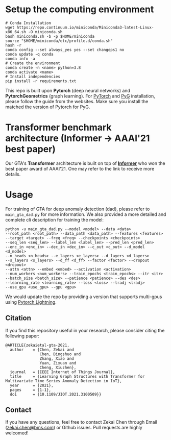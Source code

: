 # Setup the computing environment
```shell
# Conda Installation
wget https://repo.continuum.io/miniconda/Miniconda3-latest-Linux-x86_64.sh -O miniconda.sh
bash miniconda.sh -b -p $HOME/miniconda
source "$HOME/miniconda/etc/profile.d/conda.sh"
hash -r
conda config --set always_yes yes --set changeps1 no
conda update -q conda
conda info -a
# Create the environment
conda create -n <name> python=3.8
conda activate <name>
# Install independencies
pip install -r requirements.txt
```
This repo is built upon **Pytorch** (deep neural networks) and **PytorchGeometrics** (graph learning). For [PyTorch](https://pytorch.org) and [PyG](https://pytorch-geometric.readthedocs.io/en/latest/notes/installation.html) installation, please follow the guide from the websites. Make sure you install the matched the version of Pytorch for PyG.

# Transformer benchmark architecture (Informer -> AAAI'21 best paper)
Our GTA's **Transformer** architecture is built on top of [**Informer**](https://github.com/zhouhaoyi/Informer2020) who won the best paper award of AAAI'21. One may refer to the link to receive more details.

# Usage
For training of GTA for deep anomaly detection (dad), please refer to `main_gta_dad.py` for more information.
We also provided a more detailed and complete cli description for training the model:
```
python -u main_gta_dad.py --model <model> --data <data>
--root_path <root_path> --data_path <data_path> --features <features>
--target <target> --freq <freq> --checkpoints <checkpoints>
--seq_len <seq_len> --label_len <label_len> --pred_len <pred_len>
--enc_in <enc_in> --dec_in <dec_in> --c_out <c_out> --d_model <d_model>
--n_heads <n_heads> --e_layers <e_layers> --d_layers <d_layers>
--s_layers <s_layers> --d_ff <d_ff> --factor <factor> --dropout <dropout> 
--attn <attn> --embed <embed> --activation <activation>
--num_workers <num_workers> --train_epochs <train_epochs> --itr <itr>
--batch_size <batch_size> --patience <patience> --des <des>
--learning_rate <learning_rate> --loss <loss> --lradj <lradj>
--use_gpu <use_gpu> --gpu <gpu>
```
We would update the repo by providing a version that supports multi-gpus using [Pytorch Lightning](https://www.pytorchlightning.ai).

## Citation
If you find this repository useful in your research, please consider citing the following paper:

```
@ARTICLE{zekaietal-gta-2021,
  author    = {Chen, Zekai and
               Chen, Dingshuo and
               Zhang, Xiao and 
               Yuan, Zixuan and 
               Cheng, Xiuzhen},
  journal   = {IEEE Internet of Things Journal}, 
  title     = {Learning Graph Structures with Transformer for Multivariate Time Series Anomaly Detection in IoT}, 
  year      = {2021},
  pages     = {1-1},
  doi       = {10.1109/JIOT.2021.3100509}}
```

## Contact
If you have any questions, feel free to contact Zekai Chen through Email (zekai.chen@bms.com) or Github issues. Pull requests are highly welcomed!
